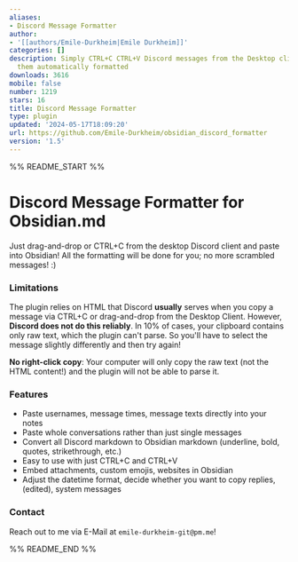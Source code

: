 ```yaml
---
aliases:
- Discord Message Formatter
author:
- '[[authors/Emile-Durkheim|Emile Durkheim]]'
categories: []
description: Simply CTRL+C CTRL+V Discord messages from the Desktop client and have
  them automatically formatted
downloads: 3616
mobile: false
number: 1219
stars: 16
title: Discord Message Formatter
type: plugin
updated: '2024-05-17T18:09:20'
url: https://github.com/Emile-Durkheim/obsidian_discord_formatter
version: '1.5'
---
```


%% README_START %%

# Discord Message Formatter for Obsidian.md
Just drag-and-drop or CTRL+C from the desktop Discord client and paste into Obsidian! All the formatting will be done for you; no more scrambled messages! :)

### Limitations

The plugin relies on HTML that Discord **usually** serves when you copy a message via CTRL+C or drag-and-drop from the Desktop Client. However, **Discord does not do this reliably**. In 10% of cases, your clipboard contains only raw text, which the plugin can't parse. So you'll have to select the message slightly differently and then try again!

**No right-click copy**: Your computer will only copy the raw text (not the HTML content!) and the plugin will not be able to parse it.

### Features
- Paste usernames, message times, message texts directly into your notes
- Paste whole conversations rather than just single messages
- Convert all Discord markdown to Obsidian markdown (underline, bold, quotes, strikethrough, etc.)
- Easy to use with just CTRL+C and CTRL+V
- Embed attachments, custom emojis, websites in Obsidian
- Adjust the datetime format, decide whether you want to copy replies, (edited), system messages

### Contact

Reach out to me via E-Mail at `emile-durkheim-git@pm.me`!


%% README_END %%